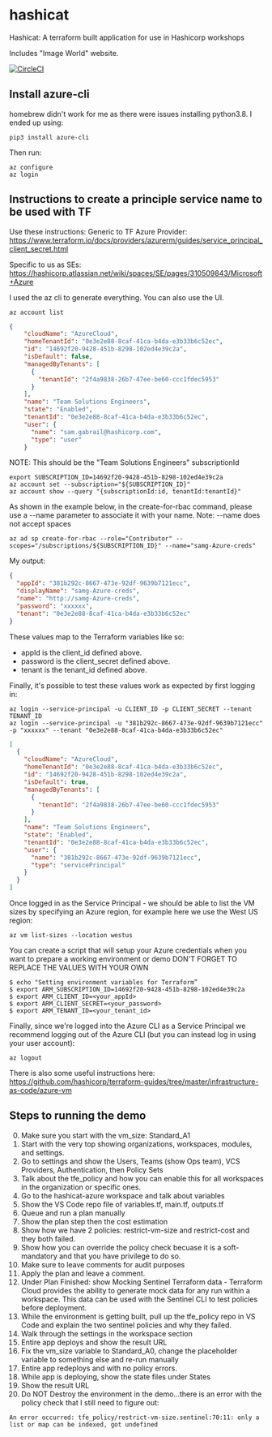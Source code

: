 # hashicat
Hashicat: A terraform built application for use in Hashicorp workshops

Includes "Image World" website.

[![CircleCI](https://circleci.com/gh/hashicorp/hashicat-azure/tree/master.svg?style=svg)](https://circleci.com/gh/hashicorp/hashicat-azure/tree/master)

## Install azure-cli

homebrew didn't work for me as there were issues installing python3.8. I ended up using:

```shell
pip3 install azure-cli
```

Then run:

```shell
az configure
az login
```

## Instructions to create a principle service name to be used with TF

Use these instructions:
Generic to TF Azure Provider:
https://www.terraform.io/docs/providers/azurerm/guides/service_principal_client_secret.html

Specific to us as SEs:
https://hashicorp.atlassian.net/wiki/spaces/SE/pages/310509843/Microsoft+Azure

I used the az cli to generate everything. You can also use the UI.
```shell
az account list
```

```json
{
    "cloudName": "AzureCloud",
    "homeTenantId": "0e3e2e88-8caf-41ca-b4da-e3b33b6c52ec",
    "id": "14692f20-9428-451b-8298-102ed4e39c2a",
    "isDefault": false,
    "managedByTenants": [
      {
        "tenantId": "2f4a9838-26b7-47ee-be60-ccc1fdec5953"
      }
    ],
    "name": "Team Solutions Engineers",
    "state": "Enabled",
    "tenantId": "0e3e2e88-8caf-41ca-b4da-e3b33b6c52ec",
    "user": {
      "name": "sam.gabrail@hashicorp.com",
      "type": "user"
    }
 ```
NOTE: This should be the "Team Solutions Engineers" subscriptionId
```shell
export SUBSCRIPTION_ID=14692f20-9428-451b-8298-102ed4e39c2a
az account set --subscription="${SUBSCRIPTION_ID}"
az account show --query "{subscriptionId:id, tenantId:tenantId}"
```
As shown in the example below, in the create-for-rbac command, please
use a --name parameter to associate it with your name.
Note: --name does not accept spaces
```shell
az ad sp create-for-rbac --role="Contributor" --scopes="/subscriptions/${SUBSCRIPTION_ID}" --name="samg-Azure-creds"
```
My output:
```json
{
  "appId": "381b292c-8667-473e-92df-9639b7121ecc",
  "displayName": "samg-Azure-creds",
  "name": "http://samg-Azure-creds",
  "password": "xxxxxx",
  "tenant": "0e3e2e88-8caf-41ca-b4da-e3b33b6c52ec"
}
```
These values map to the Terraform variables like so:

- appId is the client_id defined above.
- password is the client_secret defined above.
- tenant is the tenant_id defined above.
 
Finally, it's possible to test these values work as expected by first logging in:


```shell 
az login --service-principal -u CLIENT_ID -p CLIENT_SECRET --tenant TENANT_ID
az login --service-principal -u "381b292c-8667-473e-92df-9639b7121ecc" -p "xxxxxx" --tenant "0e3e2e88-8caf-41ca-b4da-e3b33b6c52ec"
```

```json
[
  {
    "cloudName": "AzureCloud",
    "homeTenantId": "0e3e2e88-8caf-41ca-b4da-e3b33b6c52ec",
    "id": "14692f20-9428-451b-8298-102ed4e39c2a",
    "isDefault": true,
    "managedByTenants": [
      {
        "tenantId": "2f4a9838-26b7-47ee-be60-ccc1fdec5953"
      }
    ],
    "name": "Team Solutions Engineers",
    "state": "Enabled",
    "tenantId": "0e3e2e88-8caf-41ca-b4da-e3b33b6c52ec",
    "user": {
      "name": "381b292c-8667-473e-92df-9639b7121ecc",
      "type": "servicePrincipal"
    }
  }
]
```

Once logged in as the Service Principal - we should be able to list the VM sizes by specifying an Azure region, for example here we use the West US region:

```shell 
az vm list-sizes --location westus
```

You can create a script that will setup your Azure credentials
when you want to prepare a working environment or demo
DON'T FORGET TO REPLACE THE VALUES WITH YOUR OWN
```shell
$ echo "Setting environment variables for Terraform”
$ export ARM_SUBSCRIPTION_ID=14692f20-9428-451b-8298-102ed4e39c2a
$ export ARM_CLIENT_ID=<your_appId>
$ export ARM_CLIENT_SECRET=<your_password>
$ export ARM_TENANT_ID=<your_tenant_id>
```

Finally, since we're logged into the Azure CLI as a Service Principal we recommend logging out of the Azure CLI (but you can instead log in using your user account):

```shell
az logout
```

There is also some useful instructions here:
https://github.com/hashicorp/terraform-guides/tree/master/infrastructure-as-code/azure-vm

## Steps to running the demo

0. Make sure you start with the vm_size: Standard_A1
1. Start with the very top showing organizations, workspaces, modules, and settings.
2. Go to settings and show the Users, Teams (show Ops team), VCS Providers, Authentication, then Policy Sets
3. Talk about the tfe_policy and how you can enable this for all workspaces in the organization or specific ones.
4. Go to the hashicat-azure workspace and talk about variables
5. Show the VS Code repo file of variables.tf, main.tf, outputs.tf
6. Queue and run a plan manually
7. Show the plan step then the cost estimation
8. Show how we have 2 policies: restrict-vm-size and restrict-cost and they both failed.
9. Show how you can override the policy check becuase it is a soft-mandatory and that you have privilege to do so.
10. Make sure to leave comments for audit purposes
11. Apply the plan and leave a comment.
12. Under Plan Finished: show Mocking Sentinel Terraform data - Terraform Cloud provides the ability to generate mock data for any run within a workspace. This data can be used with the Sentinel CLI to test policies before deployment.
13. While the environment is getting built, pull up the tfe_policy repo in VS Code and explain the two sentinel policies and why they failed.
14. Walk through the settings in the workspace section
15. Entire app deploys and show the result URL
16. Fix the vm_size variable to Standard_A0, change the placeholder variable to something else and re-run manually
17. Entire app redeploys and with no policy errors.
18. While app is deploying, show the state files under States
19. Show the result URL
20. Do NOT Destroy the environment in the demo...there is an error with the policy check that I still need to figure out:
```shell
An error occurred: tfe_policy/restrict-vm-size.sentinel:70:11: only a list or map can be indexed, got undefined
```

